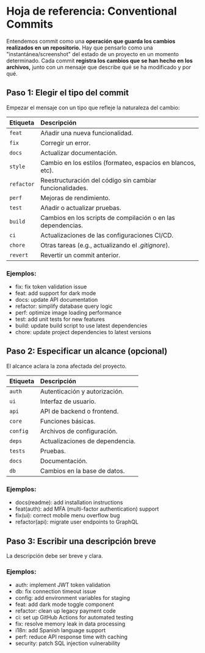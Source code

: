 # Hoja de referencia: Conventional Commits

Entendemos commit como una **operación que guarda los cambios realizados en un repositorio.** Hay que pensarlo como una "instantánea/screenshot" del estado de un proyecto en un momento determinado. Cada commit **registra los cambios que se han hecho en los archivos,** junto con un mensaje que describe qué se ha modificado y por qué.

## Paso 1: Elegir el tipo del commit
Empezar el mensaje con un tipo que refleje la naturaleza del cambio:

| Etiqueta   | Descripción                                                  |
| :---       | :---                                                         |
| `feat`     | Añadir una nueva funcionalidad.                              |
| `fix`      |  Corregir un error.                                          |
| `docs`     | Actualizar documentación.                                    |
| `style`    | Cambio en los estilos (formateo, espacios en blancos, etc).  |
| `refactor` | Reestructuración del código sin cambiar funcionalidades.     |
| `perf`     | Mejoras de rendimiento.                                      |
| `test`     | Añadir o actualizar pruebas.                                 |
| `build`    | Cambios en los scripts de compilación o en las dependencias. |
| `ci`       | Actualizaciones de las configuraciones CI/CD.                |
| `chore`    | Otras tareas (e.g., actualizando el _.gitignore_).           |
| `revert`   | Revertir un commit anterior.                                 |

### Ejemplos: 
- fix: fix token validation issue
- feat: add support for dark mode
- docs: update API documentation
- refactor: simplify database query logic
- perf: optimize image loading performance
- test: add unit tests for new features
- build: update build script to use latest dependencies
- chore: update project dependencies to latest versions


## Paso 2: Especificar un alcance (opcional)
El alcance aclara la zona afectada del proyecto.

| Etiqueta   | Descripción                     |
| :---       | :---                            |
| `auth`     | Autenticación y autorización.   |
| `ui`       | Interfaz de usuario.            |
| `api`      | API de backend o frontend.      |
| `core`     | Funciones básicas.              |
| `config`   | Archivos de configuración.      |
| `deps`     | Actualizaciones de dependencia. |
| `tests`    | Pruebas.                        |
| `docs`     | Documentación.                  |
| `db`       | Cambios en la base de datos.    |

### Ejemplos:

- docs(readme): add installation instructions
- feat(auth): add MFA (multi-factor authentication) support
- fix(ui): correct mobile menu overflow bug
- refactor(api): migrate user endpoints to GraphQL

## Paso 3: Escribir una descripción breve
La descripción debe ser breve y clara.

### Ejemplos:

- auth: implement JWT token validation
- db: fix connection timeout issue
- config: add environment variables for staging
- feat: add dark mode toggle component
- refactor: clean up legacy payment code
- ci: set up GitHub Actions for automated testing
- fix: resolve memory leak in data processing
- i18n: add Spanish language support
- perf: reduce API response time with caching
- security: patch SQL injection vulnerability
